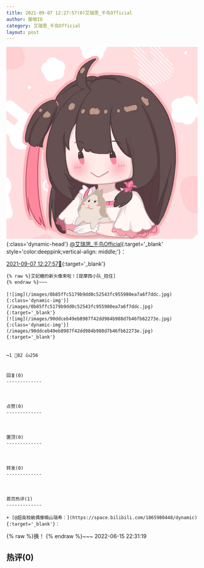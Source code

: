 ```yaml
---
title: 2021-09-07 12:27:57(0)艾瑞思_千鸟Official
author: 御坂IO
category: 艾瑞思_千鸟Official
layout: post
---
```


![img](/images/7e08840c56f251de28bdf766b647bd5fe9a5d50a.jpg){:class='dynamic-head'}
[@艾瑞思_千鸟Official](https://space.bilibili.com/1090010845/dynamic){:target='_blank' style='color:deeppink;vertical-align: middle;'}：

[2021-09-07 12:27:57🔗](https://t.bilibili.com/567581976867418535){:target='_blank'}

~~~
{% raw %}艾妃糖的新头像来啦！[提摩西小队_抱住]
{% endraw %}~~~

[![img](/images/0b85ffc5179b9dd0c52543fc955980ea7a6f7ddc.jpg){:class='dynamic-img'}](/images/0b85ffc5179b9dd0c52543fc955980ea7a6f7ddc.jpg){:target='_blank'}
[![img](/images/90ddceb49eb8987f42dd984b988d7b46fb62273e.jpg){:class='dynamic-img'}](/images/90ddceb49eb8987f42dd984b988d7b46fb62273e.jpg){:target='_blank'}


↪️1 💬82 👍256


回复(0)
-------------



点赞(0)
-------------



置顶(0)
-------------



转发(0)
-------------



首页热评(1)
-------------

+ [@超高校級偶像曉山瑞希：](https://space.bilibili.com/1865980448/dynamic){:target='_blank'}：
~~~
{% raw %}换！
{% endraw %}~~~
2022-06-15 22:31:19


热评(0)
-------------



